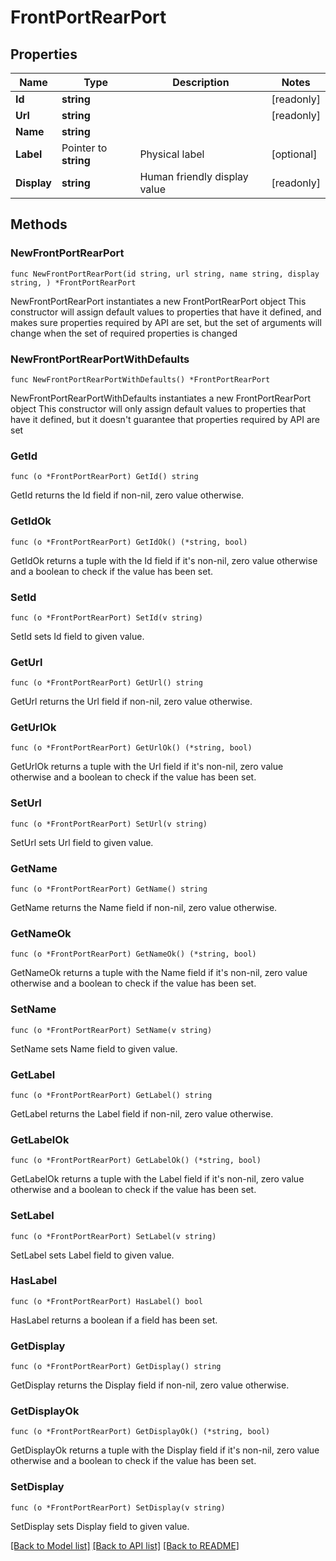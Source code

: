# FrontPortRearPort

## Properties

Name | Type | Description | Notes
------------ | ------------- | ------------- | -------------
**Id** | **string** |  | [readonly] 
**Url** | **string** |  | [readonly] 
**Name** | **string** |  | 
**Label** | Pointer to **string** | Physical label | [optional] 
**Display** | **string** | Human friendly display value | [readonly] 

## Methods

### NewFrontPortRearPort

`func NewFrontPortRearPort(id string, url string, name string, display string, ) *FrontPortRearPort`

NewFrontPortRearPort instantiates a new FrontPortRearPort object
This constructor will assign default values to properties that have it defined,
and makes sure properties required by API are set, but the set of arguments
will change when the set of required properties is changed

### NewFrontPortRearPortWithDefaults

`func NewFrontPortRearPortWithDefaults() *FrontPortRearPort`

NewFrontPortRearPortWithDefaults instantiates a new FrontPortRearPort object
This constructor will only assign default values to properties that have it defined,
but it doesn't guarantee that properties required by API are set

### GetId

`func (o *FrontPortRearPort) GetId() string`

GetId returns the Id field if non-nil, zero value otherwise.

### GetIdOk

`func (o *FrontPortRearPort) GetIdOk() (*string, bool)`

GetIdOk returns a tuple with the Id field if it's non-nil, zero value otherwise
and a boolean to check if the value has been set.

### SetId

`func (o *FrontPortRearPort) SetId(v string)`

SetId sets Id field to given value.


### GetUrl

`func (o *FrontPortRearPort) GetUrl() string`

GetUrl returns the Url field if non-nil, zero value otherwise.

### GetUrlOk

`func (o *FrontPortRearPort) GetUrlOk() (*string, bool)`

GetUrlOk returns a tuple with the Url field if it's non-nil, zero value otherwise
and a boolean to check if the value has been set.

### SetUrl

`func (o *FrontPortRearPort) SetUrl(v string)`

SetUrl sets Url field to given value.


### GetName

`func (o *FrontPortRearPort) GetName() string`

GetName returns the Name field if non-nil, zero value otherwise.

### GetNameOk

`func (o *FrontPortRearPort) GetNameOk() (*string, bool)`

GetNameOk returns a tuple with the Name field if it's non-nil, zero value otherwise
and a boolean to check if the value has been set.

### SetName

`func (o *FrontPortRearPort) SetName(v string)`

SetName sets Name field to given value.


### GetLabel

`func (o *FrontPortRearPort) GetLabel() string`

GetLabel returns the Label field if non-nil, zero value otherwise.

### GetLabelOk

`func (o *FrontPortRearPort) GetLabelOk() (*string, bool)`

GetLabelOk returns a tuple with the Label field if it's non-nil, zero value otherwise
and a boolean to check if the value has been set.

### SetLabel

`func (o *FrontPortRearPort) SetLabel(v string)`

SetLabel sets Label field to given value.

### HasLabel

`func (o *FrontPortRearPort) HasLabel() bool`

HasLabel returns a boolean if a field has been set.

### GetDisplay

`func (o *FrontPortRearPort) GetDisplay() string`

GetDisplay returns the Display field if non-nil, zero value otherwise.

### GetDisplayOk

`func (o *FrontPortRearPort) GetDisplayOk() (*string, bool)`

GetDisplayOk returns a tuple with the Display field if it's non-nil, zero value otherwise
and a boolean to check if the value has been set.

### SetDisplay

`func (o *FrontPortRearPort) SetDisplay(v string)`

SetDisplay sets Display field to given value.



[[Back to Model list]](../README.md#documentation-for-models) [[Back to API list]](../README.md#documentation-for-api-endpoints) [[Back to README]](../README.md)


